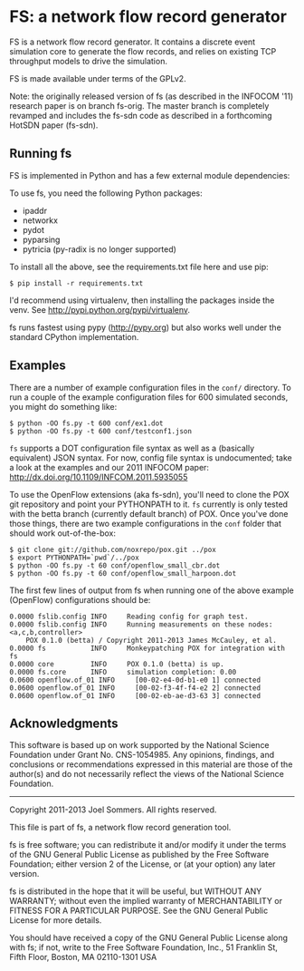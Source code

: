 # FS: a network flow record generator

FS is a network flow record generator.  It contains a discrete event
simulation core to generate the flow records, and relies on existing 
TCP throughput models to drive the simulation.

FS is made available under terms of the GPLv2.

Note: the originally released version of fs (as described in the INFOCOM '11)
research paper is on branch fs-orig.  The master branch is completely revamped
and includes the fs-sdn code as described in a forthcoming HotSDN paper (fs-sdn).


## Running fs

FS is implemented in Python and has a few external module dependencies:

To use fs, you need the following Python packages:
 * ipaddr 
 * networkx 
 * pydot 
 * pyparsing 
 * pytricia (py-radix is no longer supported)

To install all the above, see the requirements.txt file here and use pip:

    $ pip install -r requirements.txt

I'd recommend using virtualenv, then installing the packages inside
the venv.  See http://pypi.python.org/pypi/virtualenv.

fs runs fastest using pypy (http://pypy.org) but also works well under the
standard CPython implementation.  

## Examples

There are a number of example configuration files in the `conf/` directory.  To run a couple of the example configuration files for 600 simulated seconds, you might do something like:

    $ python -OO fs.py -t 600 conf/ex1.dot
    $ python -OO fs.py -t 600 conf/testconf1.json

`fs` supports a DOT configuration file syntax as well as a (basically equivalent) JSON syntax.  For now, config file syntax is undocumented; take a look at the examples and our 2011 INFOCOM paper: http://dx.doi.org/10.1109/INFCOM.2011.5935055

To use the OpenFlow extensions (aka fs-sdn), you'll need to clone the POX git repository and point your PYTHONPATH to it.  `fs` currently is only tested with the betta branch (currently default branch) of POX.  Once you've done those things, there are two example configurations in the `conf` folder that should work out-of-the-box:

    $ git clone git://github.com/noxrepo/pox.git ../pox
    $ export PYTHONPATH=`pwd`/../pox
    $ python -OO fs.py -t 60 conf/openflow_small_cbr.dot
    $ python -OO fs.py -t 60 conf/openflow_small_harpoon.dot

The first few lines of output from fs when running one of the above example (OpenFlow) configurations should be:

    0.0000 fslib.config INFO     Reading config for graph test.
    0.0000 fslib.config INFO     Running measurements on these nodes: <a,c,b,controller>
        POX 0.1.0 (betta) / Copyright 2011-2013 James McCauley, et al.
    0.0000 fs           INFO     Monkeypatching POX for integration with fs
    0.0000 core         INFO     POX 0.1.0 (betta) is up.
    0.0000 fs.core      INFO     simulation completion: 0.00
    0.0600 openflow.of_01 INFO     [00-02-e4-0d-b1-e0 1] connected
    0.0600 openflow.of_01 INFO     [00-02-f3-4f-f4-e2 2] connected
    0.0600 openflow.of_01 INFO     [00-02-eb-ae-d3-63 3] connected


## Acknowledgments

This software is based up on work supported by the National Science Foundation under Grant No. CNS-1054985.  Any opinions, findings, and conclusions or recommendations expressed in this material are those of the author(s) and do not necessarily reflect the views of the National Science Foundation.

----------

Copyright 2011-2013  Joel Sommers.  All rights reserved.

This file is part of fs, a network flow record generation tool.

fs is free software; you can redistribute it and/or modify
it under the terms of the GNU General Public License as published by
the Free Software Foundation; either version 2 of the License, or
(at your option) any later version.

fs is distributed in the hope that it will be useful,
but WITHOUT ANY WARRANTY; without even the implied warranty of
MERCHANTABILITY or FITNESS FOR A PARTICULAR PURPOSE.  See the
GNU General Public License for more details.

You should have received a copy of the GNU General Public License
along with fs; if not, write to the Free Software
Foundation, Inc., 51 Franklin St, Fifth Floor, Boston, MA  02110-1301  USA

